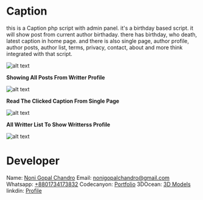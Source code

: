# Caption
this is a Caption php script with admin panel. it's a birthday based script. it will show post from current author birthaday. there has birthday, who death, latest caption in home page. and there is also single page, author profile, author posts, author list, terms, privacy, contact, about and more think integrated with that script.

![alt text](https://github.com/nonigopalchandro/Caption/blob/main/preview/1.png?raw=true)

**Showing All Posts From Writter Profile**

![alt text](https://github.com/nonigopalchandro/Caption/blob/main/preview/2.png?raw=true)

**Read The Clicked Caption From Single Page**

![alt text](https://github.com/nonigopalchandro/Caption/blob/main/preview/3.png?raw=true)

**All Writter List To Show Writterss Profile**

![alt text](https://github.com/nonigopalchandro/Caption/blob/main/preview/4.png?raw=true)

# Developer
Name: [Noni Gopal Chandro](https://nonigopal.com/)
Email: [nonigopalchandro@gmail.com](mailto:nonigopalchandro@gmail.com)
Whatsapp: [+8801734173832](tel:+8801734173832)
Codecanyon: [Portfolio](https://codecanyon.net/user/devecity/portfolio)
3DOcean: [3D Models](https://3docean.net/user/devecity/portfolio)
linkdin: [Profile](https://www.linkedin.com/in/nonibd/)
